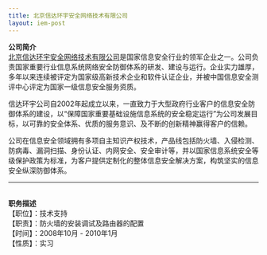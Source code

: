 ```yaml
---
title: 北京信达环宇安全网络技术有限公司
layout: iem-post
---
```


**公司简介**   
[北京信达环宇安全网络技术有限公司][infocross]是国家信息安全行业的领军企业之一。公司负责国家重要行业信息系统网络安全防御体系的研发、建设与运行。企业实力雄厚，多年以来连续被评定为国家级高新技术企业和软件认证企业，并被中国信息安全测评中心评定为国家一级信息安全服务资质。   

信达环宇公司自2002年起成立以来，一直致力于大型政府行业客户的信息安全防御体系的建设，以“保障国家重要基础设施信息系统的安全稳定运行”为公司发展目标，以可靠的安全体系、优质的服务意识、及不断的创新精神赢得客户的信赖。   

公司在信息安全领域拥有多项自主知识产权技术，产品线包括防火墙、入侵检测、防病毒、漏洞扫描、身份认证、内网安全、安全审计等，并以国家信息系统安全等级保护政策为标准，为客户提供定制化的整体信息安全解决方案，构筑坚实的信息安全纵深防御体系。
<br><hr><br>
**职务描述**   
【职位】：技术支持   
【职责】：防火墙的安装调试及路由器的配置   
【时间】：2008年10月 - 2010年1月   
【性质】：实习

[infocross]:http://www.infocross.com.cn